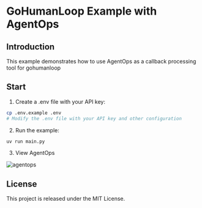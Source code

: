 # GoHumanLoop Example with AgentOps

## Introduction

This example demonstrates how to use AgentOps as a callback processing tool for gohumanloop

## Start

1. Create a .env file with your API key:

```bash
cp .env.example .env
# Modify the .env file with your API key and other configuration
```

2. Run the example:

```bash
uv run main.py
```

3. View AgentOps

![agentops](http://cdn.oyster-iot.cloud/202505281738523.png)

## License

This project is released under the MIT License.

